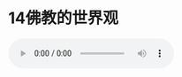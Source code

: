 
# 14佛教的世界观

<audio controls src="https://s3.ap-northeast-1.wasabisys.com/hdcx/jmy/%e6%85%a7%e7%81%af%e7%a6%85%e4%bf%ae%e8%af%be/%e6%85%a7%e7%81%af%e7%a6%85%e4%bf%ae%e8%af%be%e7%ac%ac%e4%ba%8c%e5%86%8c/15%20%e4%bd%9b%e6%95%99%e7%9a%84%e4%b8%96%e7%95%8c%e8%a7%82(2004).mp3" />

import TOCInline from '@theme/TOCInline';

<details>
<summary>目录</summary>
<TOCInline toc={toc} maxHeadingLevel='6' />
</details>



## 一、学习佛教世界观的重要性

为什么要讲佛教的世界观呢？因为，虽然佛教的世界观是一门普通的常识，但对佛教徒或研究佛教的人来说，却是相当重要的。

有些人认为，因为佛教讲空性，所以就没有什么世界观或人生观等概念；也有人认为，佛教只不过就是烧香磕头，劝人向善而已。这两种观点都是片面的，其实佛教并非如此简单。虽然佛教是讲空性，但并不是说万物皆不存在；烧香磕头也不能代表佛教，更不能阐明佛教教义；还有，劝人向善的确是佛教所宣扬的，但却并不是佛教独一无二的特点，例如：传统儒家的“己所不欲，勿施于人”等教导，也同样是在劝人向善。由此可见，上述这些观点，都是因为对佛教的一知半解所造成的。为了让更多的人弄清这一点，所以有必要就此问题进行一些研讨。

要讨论这个题目的另一个原因，是因为佛教经典对宇宙构成的描述，与现代自然科学所发现的结果，从表面上看似乎有部分冲突。一些不懂佛教教义的人，就因此而认为佛教不科学，并连带地将佛教的一些修法与见解，也认定为是不准确、不合理的。之所以有这样的看法，主要是由于没有系统地学过佛教，因此也就无法透彻地了解佛教的真正见解。

在西方历史上，曾出现过多次宗教与科学之间的争论。每当此时，自然科学往往能提出强有力的、具说服力的证据，来驳斥宗教的部分理论；然而，不但现代科学无法推翻或证明西方宗教所阐述的造物主，就连这些宗教本身，也不能令人信服地说明这一点。如此一来，有些人就以点代面，想当然地依此类推，对所有宗教、所有教派，以及所有的修法和见解，都抱持同样的观感，认为它们都是迷信、愚昧、消极、落后的代名词，佛教当然也难逃此劫。为了澄清这些误会，为了消除这些成见，就理当以研学佛教世界观作为切入点。

因此，虽然佛教特有的教义包括缘起性空、大空性、大光明、生起次第、圆满次第等一系列的见解和修法，但此处暂时不讲这些，而只就佛教的世界观进行一些必要的讨论。

这个题目如果深入地讲，就必须要对宇宙形成理论作广泛的研究，其复杂性可想而知，所以今天只是浅谈而已，希望能以此提供给诸位一些思维的线索。

## 二、佛教的微观世界观

要完整地叙述佛教的世界观，就要从微观世界与宏观世界两个层面来讲。

首先讲微观世界：佛教的很多基本教派在对微观世界的观点上，都存在着许多分歧，其缘由可上溯到近三千年以前，佛在转法轮时，曾有意地宣讲了不同的教言，人们根据各自所听到的法语，从而创立了不同的教派。基本教派有四：一切有部、经部、唯识宗与中观派。（如果将密宗单独分开，则就是第五派了，但此处暂时不讲密宗的见解。）如从大小乘的角度来分，则一切有部和经部属于小乘，唯识宗和中观派属于大乘。四大基本教派的见解像楼梯一样，分成四种不同层次，一层高过一层。

之所以有这样不同的层次，是因为佛考虑到众生的承受能力不同。如果一开始传法就讲中观或密宗，闻法者会难以接受，并因此退失信心，从而不能进入解脱道。如果这一世不能走解脱的路，下一世能否再有这样的机会就很难说了。为了给众生培植相应的善根，为了适应不同众生的根基，佛才会以不同教言的方便来因材施教。也可以说，是因为众生需要不同的引导，才会有这些教派的创立。这一切，都是度化众生的善巧方便，而并不是佛教论师或高僧大德们彼此之间的观点存在着分歧或者矛盾所导致的。

下面分别就四大基本教派的观点一一进行介绍：

### （一）一切有部的观点

一切有部认为：外界的山河大地、房舍以及肉身等所有的粗大物质，都是由微尘所组成的。佛经中所谓的微尘，就如同科学目前所发现的基本粒子--质子、中子、光子、介子、超子等等一样，是构成物质的极小单位。他们认为，所有粗大的物质，都是由细小的微尘所组成的。虽然《具舍论》中对非常细微的、最小的物质结构体，安立了许多不同的名词：极微、微尘、铁尘、水尘、兔毛尘、羊毛尘、象毛尘、日光尘等等，但我们暂时知道是“微尘”就足够了。微尘又是由最细小的极微尘组成，这个极微尘已经细小到不能再被分割，或说已经分到不能再分的地步，所以叫做无方分极微尘。这种极微尘是实有的，它是物质构成的基本元素，所有粗大的物质，则只不过是极微尘的产物而已。

也就是说，山河大地、人体、房舍等粗大的物质，都是由许多极微尘堆积而成的，除了极微尘以外，这些物质实际上都不存在。众多极微尘的累积，就会使人形成幻觉。所谓的幻觉，就是以为物质确有形状、颜色等等。然而，这些错觉中的山河大地、人体、房舍等却并不存在，只不过是一些没有形状、颜色的极微尘而已。

极微尘与极微尘之间，有空间相隔。这种极微尘之间的空隙，虽然从宏观世界的角度来看是很渺小的，但在微观世界里，它还是有相当大的距离。

一切有部同时认为：精神也可以被分割，但无法像物质那样由方向来分，而是经由时间来分。譬如一个人心中冒起了一刹那的念头，虽然这一刹那的念头在宏观世界里是非常短暂的，但从微观世界的角度来看，这一瞬间的念头也可以再分成许多前后的阶段，直至最后分到实有的无分刹那。

另外，一切有部还将时间、空间、速度、方向等法都抉择为实有。

由时间将精神分割到不能再分的无分刹那，与物质的最小单位极微尘相结合，这两个元素就构成了人，除此之外，我与众生都不成立。一切有部就是经由极微尘以及无分刹那来抉择人无我，再以此为理论基础，从而证达阿罗汉的果位。

### （二）经部的观点

经部关于微观世界的观点，基本上与一切有部相似。二者之间的差别，在于经部进一步将时间、空间、速度、方向等判定为非实有。

何谓空间？所谓空间，就是在一个范围内没有被任何物体所占据的位置，这种没有被占的位置，就是空间，除此以外，并没有空间的存在。如果有东西占据了某个位置，这个位置就没有空间了；当物体被移走后，腾出来的位置就是空间。由此可见，所谓的空间，实际上是假立的、不实在的。

再说时间，不论是一分钟或一小时，一个月或一年，都只不过是物质变化的过程而已，除此之外，并不存在所谓的时间。我们只能通过世上万物的变化来判定时间，譬如根据气候的变化过程，而建立起春夏秋冬的时间概念等等。这种物质变化的过程，我们称之为时间。

我们可以设想，如果太空中没有任何星球的话，我们能算定时间吗？不能。由此可知，时间只不过是以物质变化为基础，由人的意识而增上安立的法。

虽然现代物理学对时间也有不同说法，到底时间存不存在，它的本体究竟为何，都是学术界激烈讨论的课题之一，但经部的论师们却认为，时间只是人的一种概念而已，除了物质的变化以外，实际上并不存在独立的时间本质。

那么速度又是什么呢？只是物质运动的过程而已。除了物质以外，并没有速度可言。譬如，当某个物体在静止状态下，它是处于零的位置；在第一刹那，它进入第一个位置；在第二刹那，进入第二个位置......这样就形成了所谓的“速度”。由上可知，无论物体是在零的位置，还是正进入第一、第二、第三等位置时，都是除了物质自身的本性以外，不存在任何实质上的速度。

虽然从宏观而言，用我们的肉眼可以看到一个物体迁移的速度；但从微观的角度而言，它却不存在任何真正意义上的迁移。因为一个极微尘才刚产生，在还来不及迁移之际，就当即消失了。这个观点，与德国物理学家海森堡的“测不准原理”比较接近。

方向也是如此。譬如，我们如果以一个基点为中心，来指出东南西北的方向，这些所谓的方向也只是相对的，而不是绝对的。因为如果向东移动一段距离，重设一个基点的话，原来的东方就变成现在的西方了......类似的例子还有很多，故不一一陈述。

以上内容，为经部与一切有部的差异。

二者的共同点是，经部也同样认为粗大的物质并不独立存在，所谓的存在只是由许多的极微尘占据了空间而已。但极微尘为什么会聚集在某个空间而不分散呢？他们对此解释道，这是由于每一个微尘都可分成地、水、火、风四大的缘故。请大家注意，这里所说的地、水、火、风，并非我们平时所看到的地、水、火、风，而是指某种能力。

所谓“水”，是指将微尘聚集在一起，而不让它们分散的能力。由于每个微尘中都有水的成分，即彼此之间的吸引力，所以不会散开，但在经部的一些论著中，却将其归为风的力量。而在物理学中，则称其为“粒子之间的引力”；所谓“地”，不是指宏观世界里的地，而是指所有坚硬的物质，如骨头、金属等物质中的坚硬成分都属于地；除了四大之外，还有一种无形的力量，就是众生的共业，这是现代科学所无法证明的。

以上内容，是经部关于微观世界的观点。

早在公元前四世纪，西方的科学家们就提出过原子学说。他们认为，世界最基本的成分，是物质的最小碎片，这种碎片希腊文称为 atomos，即不可再分割的意思。原子的英文写法 atom，即来源于此。几千年来，人类一直认为原子是构成宇宙万物的最小单位，但事实证明，原子根本不是坚实而不可分的物质，而是极为微小的能源贮藏室。直至二十世纪初期，科学家们才对原子的结构有了新的了解，并开始探讨潜藏于原子中的巨大能量。在每一个原子的中心，是由质子(proton)和中子(neutron)组成的原子核，原子核周围有电子(electron)围绕旋转。

而夸克学说的提出，更使世人对微观世界的认识尺度分别缩小到原来的十亿分之一（相对于原子）和万分之一（相对于原子核）。但即使是夸克、轻子和传播子（即传递力的粒子）这些现代科学目前所发现的更为基本的粒子，其细微程度仍远远不及经部与一切有部所说的极微尘。

更重要的差别是，经部和一切有部通过对微尘的发现，从而抉择出人无我，并由此走向解脱；而物理学对基本粒子的研究结果，却不幸被用于现代武器的推陈出新方面。双方所走路线的不同，是显而易见的。

### （三）唯识宗的观点

唯识宗认为，如果不详细观察的话，外界的物质在表面上是存在的；要是深入地进行观察，则外界物质的实有性就无法成立。为何无法成立呢？因为，如果用最简单的分解方法来观察物质，就根本找不到物质终极的实有性，也就是说，根本就不存在任何基本粒子，表面上的存在只不过是一种幻觉而已。这也是佛教独有的论点之一，其他学说都还没有达到这个境界。

在唯识宗的微观世界里，没有真正的物质存在，所有的物质经过观察后，都是内心的现象。这种观点的某些部分，有点像贝克莱的“经验论”，但二者的差异之处也很多。然而，我们不能因为它们有一点像，便认定唯识宗就是唯心论。这好比牛羊头上都有角，却不能因此而认为牛就是羊，羊就是牛一样。既然所有的教派都是人创立的，其间必定会有某些共同点，但细微的共同点不足以认定此即彼，彼即此。

总之，唯识宗的微观世界，是一个非常内在的精神世界，外在的物质世界对他们而言并不存在。

### （四）中观派的观点

中观派有两种观点，其中最究竟的见解就是空性。从空性的角度来说，已经不存在所谓的微观或宏观世界，一切都是空性。但中观也讲世俗谛，所谓世俗谛，就是从眼耳鼻舌等感官所得出的结论。

从世俗谛的角度来说，中观也有两种：一种是与唯识宗类似，即认为不存在物质的微观世界；但大部分的中观世俗谛见解，也可以称之为世间观。所谓世间观是指：在正常情况下，如果以眼耳鼻舌身能够感知到某种物质，就承认它的存在。譬如，如果能看到或听到某种事物，就承认这个事物的存在。

佛曾说过：“世间人会与我争论，但我不与世间人争论。世间人认为存在的，我也承认是存在；世间人认为不存在的，我也承认是不存在。”这句话的意思就是：从世俗的角度来看，外在的山河大地等不可能不存在，肯定是存在的，只不过这是世俗人的见解，是眼耳鼻舌所得出的结论。这就是世间观，很多中观世俗谛的境界就是如此。

在世间观的世俗谛境界中，也存在着物质的微观世界。这种见解与经部的观点十分相似：外界粗大的物质是由许多极微尘构成的，很多极微尘堆积成不同的形状，并由人替这些不同的形状取了不同的名字，如房子、车子等等，而实际上它们只是一堆堆的微尘而已。

总结四个基本教派的论点如下：由于唯识宗认为没有物质的微观世界，所以就暂且不谈；其他三派大部分的见解，都承认物质的微观世界。

中观派则是将一切有部与经部认为不可再分割的无方分极微尘分解尽了，什么都不存在--虚空一片，物质的本体越往深处寻找就越找不到，最终达到无中无边的空性境界。就像万里无云的晴朗天空，没有天地万物、喜乐悲苦，这就是中观的空性。

小乘的微观世界观，与早期自然哲学的原子论，或经典物理在物质结构上的发现，是有一点点相似的。但是中观派和唯识派遮破了这种论点，而认为：根本就没有任何基本粒子的存在。但目前科学领域的研究结果却尚未达到这种境界，量子力学虽说比较接近，但也只是接近而已。

我曾与几位数学家，以及权威的量子物理学家探讨过这个问题，他们都认为物质最终是不可能变成虚空的，即便质量可以转变成能量，但能量却不可能消失。目前科学的观点仅止于此，但从佛教的角度来看，这还不够深。

这几年我看了一些物理学方面的书，并多次向物理学专家请教，也学到了一些东西，但对我来说却是了无新意，因为其中的许多观点与佛教是一致的，而且在经书中都已讲得非常透彻。只是他们的结论是靠仪器实验出来的，而我们的结论则是由推理或前辈的证悟而来，差别仅此而已。不论是爱因斯坦的相对论，或是玻尔等人的量子力学，我都不觉得特别新鲜，反倒认为这些理论还未达至巅峰，有必要继续发展。

综上所述，中观的微观世界观，其境界已经超越了最先进的物理学说。至于密宗，则更有着非常奥妙的、准确的、实用的微观世界的观点，但现在还不必急着讲，此处只讲显宗的观点。

仅就微观世界的论点而言，纵观全世界所有的学说，不论是宗教的、科学的还是哲学的，没有一个能比佛经讲得更为透彻。我们可以肯定地说，佛教的微观世界观，已经远远超越了所有目前已知的其他学说。如果量子力学能不断发展进步，也有可能达到佛教微观世界的部分境界，但即便经过成千上万年的发展，它也不会超越佛教的究竟境界。

无数的事例可以证明，世间的科学理论永远无法抵达究竟，终将被新的观点所替代。我们都知道，虽然经典物理学家也曾宣布：物理学的研究成果已经达到了顶峰！但随着爱因斯坦等人的相继出现，经典物理学的观点就陷入了尴尬的境地，而不得不被推翻。

佛教中观的微观世界的境界却不是这样，在这种境界中，物质世界已经被分解到虚空的状态，所以没有再超越它的可能。

有些人因为不了解佛教的推断方式，所以不能接受上述观点，不接受也无妨，这是个人的问题，能否接受通常要看个人的理解程度。诸位也许对量子力学的观点比较精通，但对佛经中的观点却不一定能了解得十分透彻，所以自然会有这样那样的看法，但无论如何，绝不是因为我是佛教徒才如此自卖自夸，如果单纯因为我们是佛教徒才这样说，那就是片面的看法，是站不住脚的。假如无根无据地夸大其词，也就毫无意义；如果所讲的观点有根据、合逻辑，则在任何情况下都经得起考验。 总之，佛教教理的无懈可击，是不可否认的事实，我们只需拿几本其他宗教或者学科的书与佛经比较一下，就可以一见分晓。

言归正传，佛教的微观世界观为何要如此抉择物质呢？其宗旨，是要借此打破我们对人、对事、对钱财名利等世间万法的执着。至于其他学说，则有着与佛教截然不同的目的。

## 三、佛教的宏观世界观

世人对佛教的最大误解，主要是在宏观世界的问题上。譬如：有人认为，《具舍论》中没有说地球是圆球形；《时轮金刚》也没有提到这个世界是圆形的；佛经中对须弥山、月亮、太阳以及四大部洲等等的描述，与科学家们从月球上或太空中所看到的情形也是大相径庭；还有，佛经所说的太阳围绕四大洲的观点，也与现代科学所发现的事实恰恰相反；另外，经书中在描绘月球的时候，提及了月球上的天人以及天人的宫殿等等。但大家都知道，一九六九年的七月二十日下午，阿波罗十一号正式在月球上登陆。三位太空人在月球上进行了长达二十一小时的探测，却没有发现任何的天人或宫殿......这些事实是无法回避的，因为这在佛经中叫做现量，就是能清清楚楚地见到。

难道是佛的错误吗？为什么会有这样的矛盾呢？是不是现代科学发达以后，就出现了新的世界观，所以我们才要去寻找答案？这一切，就是今天要讲的主题。

其实，释迦牟尼佛住世时，就早已回答了这个问题。我们都知道，现代科学的历史只有三百多年，二千多年前结集的佛经，虽然不可能存在与现代科学研究成果相抵触的问题，但在当时的佛经中，就有了自己的问题和答案。当时的佛教学者，便已经就佛经与佛经之间对宇宙构成，以及我们所生存的这个世界的不同描述提出过疑问。譬如《具舍论》与《时轮金刚》对宇宙构成的描述就有非常大的出入，关于日食和月食的说法也有很多种，以至于后来的佛教学者对此产生了诸多疑问：难道是有两个世界？还是一个世界有几种不同的描述？于是乎学者们就到佛经中去寻找答案，结果他们找到了。那么，佛经中对这些差异是如何解释的呢？下面我们分别进行讲解：

第一、关于对宇宙不同描述的解释，有以下的几种：

1、在《时轮金刚》的一个大疏里将此问题讲得非常清楚。这个《时轮金刚大疏》，是以前的香巴拉人写的，距今有二千一百八十一年的历史。后来西藏人也写了很多这方面的书，距今也有七、八百年左右，所以，这些都不可能是为了应付登陆月球或物理学的发展，才被动地来思考该如何进行解释的。

针对《具舍论》与《时轮金刚》对宇宙结构描述之间的巨大差异，《大疏》以恰如其分的理由向我们一语道破：问题的关键，在于佛陀传法的内容不是根据自己的证悟境界，而是取决于听众的接受能力。其主要考量，是看对方能否受益。

如果能利益众生，就算所讲的与事实不尽相符，佛也会暂时先这样讲，然后再慢慢地引导；如对众生有害，就算事实的确如此，佛也不会如实告知。听众能承受到什么程度，唯有佛才知道。因为佛有他心通，所以十分清楚地知道，在当时的社会环境及文化背景下，只有这么讲才能让听众接受，从而利益那些众生。由此可知，佛之所以说大地是平面的，中间有须弥山等等，都是度化众生的一种权巧方便。

不仅《大疏》之类的论著这样进行解释，包括佛陀自己也作过类似的解答。比如，针对释迦牟尼佛在不同场合谈及当初自己是如何发菩提心，如何走上解脱道前后说法之间的偏差，一位弟子就曾问道：为何从前您说是在某尊佛前发心，现在又说在另一尊佛前发的心呢？佛陀对此回答道：我传法的内容是随众生的根基而定，针对以前那些人，就要那么讲，他们才能接受；对于后来的这些人，只有这样讲，才能对他们有益。唯一的衡量标准，就是众生的利益。由此可见，佛陀传法的内容，是随众生的根基而变的。

这是否意味着佛永远都不讲真理，只随众生根基而说呢？也不是。这只能说明：因为众生的根基千差万别，所以进入佛门的途径也是各不相同的。在经由不同方法逐步将各类众生引导入门之后，最终的解脱道还是只有一条。

佛经中对同一事物或现象之所以有多种不同的描述，其原因就在于此。至于佛经的描述与现代科学发现之间的差异，想必也就不难理解了。

2、无论是《具舍论》或《时轮金刚》，其中对宇宙结构所作的描述，从空性的角度来说，都是众生的幻觉，都不可能实有存在；但从世俗谛或众生的角度来看，两者的描述都有可能。也就是说，在某些人的境界中，宇宙的结构正如《具舍论》所言；而在另一些人的境界中，宇宙的结构又如《时轮金刚》中所说的一样。因此，针对不同业感的众生，佛的开示也不只一种。

另外，《时轮金刚大疏》中还提到：在一个五肘深五肘宽的岩洞里，可以容纳转轮王与他的四部大军。也即是说，从一个普通人的角度而言，这只是一个小小的山洞；但对另一个众生而言，则可以容纳转轮王以及他所率领的千军万马。

《大疏》中又说道：令人类垂涎三尺的一桌丰盛美食，在饿鬼众生的境界中却根本不存在；对于造作过杀生等严重罪业的地狱众生而言，在如同针尖般大小的微尘上，也会出现险恶峻峭的高山。

对于这些看似矛盾重重的描述，该如何解释呢？其主要原因，就在于不同众生会有不同的认知或者“业感”，因为这些景象都不是外在的，而是一种内在的缘起。这好比密勒日巴尊者钻到牛角中去，牛角没有变大，密勒日巴也没有缩小一样，但这却是谁也抹杀不了的事实。

依照佛陀所讲的观点，不同的众生看同一个星球，各自会看到不同的形状，因为内在缘起的差别会影响到外在的缘起。佛教所讲的这些奇妙现象，蕴含着现代科学与哲学以前从未接触过，将来也不可能彻底知晓的真理。

当修行不足的时候，外在的诱惑会变得强大有力，从而使内在的能力无法与之抗衡；当修行达到一定程度，而使内心获得自在之后，内在的能力就能随意改变外在的状况。现代科学无法解释这一点，即使爱因斯坦提出了相对论，但从佛教的角度来看，其深度和广度却远远不够。

虽然佛陀将这个世界描述成很多不同的形状，但并非意味着这个世界同时存在这么多不同的形状，而是表明一个世界在不同众生的眼里，会显现出不同的面貌，其原因就在于内在因缘的不同，只有佛才能知道个中奥妙。佛经中对这个世界的各种描述就是由此而来的。

也许有人会提出疑问：为什么没有一部佛经中的描述，符合现代科学所发现的世界“真相”呢？

因为，在当时人的概念中，大地就是平面的，太阳围绕着大地而转。虽然从现代人的角度而言，这些观念是错误的，但在这些相对来说不是很关键的问题上，佛陀都不会与世人争论。不论地球是圆的还是平的，对希求解脱的人来说并不重要，对修行也不会有丝毫影响。因为这些都是小问题，佛也就无需与世人争辩，但在重要的关键问题上，佛却非常认真，力图要推翻世人的错误观点。譬如，我们始终认为有一个“我”的存在，对此，佛就不遗余力地加以破斥。佛的说法原则，是抓根不抓枝。

佛陀传法先后只持续了四十多年的时间，宣讲《具舍论》与《时轮金刚》中间相隔的年头也只有三十多年，在这短短的时间内，以佛陀浩瀚如海般的智慧，怎么可能讲到后面就忘了前面是如何讲的，然后又重新再讲一个不同的观点呢？即使普通人在说话时，也会注意到前后的一贯性，不可能前后颠倒，信口开河。所以，佛陀如此传法，是有世人无法测度之密意的。

实际上，不要说我们生存的这个小小的世界，就算是太阳系、银河系，乃至整个宇宙所有成员的一切运动，佛也了解得一清二楚。关于这一点，我们只需将《时轮金刚》天文学与现代天文学的某些数据作一比较，就可以真相大白，譬如：

 古今天文学比较 | 现代天文学 | 《时轮金刚》天文学
------|------|--------
 主要天文数据 | （单位：天） | （单位：天）
 地球公转轨道周期 | 365 | 365
 月球轨道周期 | 27.3217 | 27.395343
 火星轨道周期 | 686.980 | 687
 水星轨道周期 | 87.968 | 87.97
 土星轨道周期 | 10759.2 | 10766
 金星轨道周期 | 224.701 | 224.7
 木星轨道周期 | 4332.6 | 4332
 黄白道交点周期 | 6793.460 | 6792.99

**注：两个天文学的小数进位取值不一定相同。**

其中黄道和白道的两个交点，在《时轮金刚》天文学中取名为罗睺罗的头和尾，罗睺罗是传说中的动物，因此有些人就误解了佛教的天文学，以为这只不过是一些神话传说而已。但从上面的数字可见，除了土星的周期以外，其他结果与现代天文学的计算结果有着惊人的相似。

我们都知道，为了研究月球等天体的运动，几个世纪以来，许多天文学家耗尽了毕生的精力；但是，没有借助于任何精密仪器，仅凭着超人的智慧，佛陀便早已用精确度极高的数据，十分准确地描述了月球在其轨道上运动的平均速度和近地点与远地点的速度，以及其他星球的顺行、留、逆行\[1\]等运动的情况。

具有如此智慧的佛陀，又怎么可能毫无意义地说出先后矛盾的话来呢？绝不可能！

3、佛经对宇宙结构的描述众说纷纭的另一个原因，是因为如果经书中只有一种描述，大家就会从此认定宇宙只是这个样子，世界肯定就是这样，继而使其成为固定不变的一种执着。正因为佛经中有各种各样的描述，孰是孰非很难确定，世人就不会固守一见，从而最终了解到：原来外境是随着众生的因缘而变的。

所以，要了解佛教或是想研究佛经，就必须饱览佛教经论。无论是要支持或是批评佛教，就算没有读遍所有的经论，至少也要掌握其中的关键。如果只是翻过几本经书，就想对佛教妄加评论，是非常草率的做法，谁也没有资格这么做。在仅知皮毛的情况下，任何评语都是盲目的、无知的。这就像要评价基督教的观点，首先就必须熟读圣经，假设除了知道耶稣这个人以外，对基督教的其他教义都一窍不通，又如何去加以评论呢？

上述观点除了在《时轮金刚》中提过以外，在一千多年前的学者所着的《般若波罗密多释》中也宣说过同样的道理。

第二、佛经中曾讲道：月球上有天人和天人的宫殿。可是当宇航员登上月球时，却只能失望地看到一个毫无生机的星球。

如果要问其中谁对谁错，应该是双方都没错。我们在承认科学发现的同时，也要记住佛曾亲口所说的话：“世间人与我争论，我不与世间人争论；世间人认为存在的，我也承认是存在；世间人认为不存在的，我也承认是不存在。”所以，佛教的包容性很大。不仅是现代的，就是千百万年以后的科学新发现，佛教都可以包容。

佛所说的“世间人”，并不是指任何一个人的胡思乱想，而是指在正常情况下，以人的眼耳鼻舌等感官所得出的结论。如果我们看到此屋中没有骆驼和大象，佛也会认定是没有；如果我们看到此屋中有很多人，佛也会承认有很多人。当佛站在我们世间人的立场来看问题时，由于这些是我们眼睛所得到的结论，佛就会予以承认。

同理，虽然现代科学是依靠各种仪器来作实验，下定论，但仪器最终还是要靠人的眼睛来观察。说穿了，实验都是人作出来的，而人靠的就是眼耳鼻舌身。这些感官在正常情况下所得到的结论，佛永远都不会否定。只要是经过无可非议的实验所得到的结论或新生的事物，佛教都会接纳。只要是佛教徒，都应该知道这一点。从这个意义上讲，佛教的宏观世界观有着无限发展的空间，这是非常重要的。

既然我们不否认现代科学对宇宙的准确认知，那么佛陀为什么要在荒凉寂寥的月球上描绘出美丽的天人和华丽的宫殿呢？

其实，佛并没有说月球上存在着以普通人类的肉眼可以看到的天人和宫殿，并不是说在月球上存在着人类的城市，而是说有天人的城市。如果佛说有人类的城市在月球上，人们就应该能看到；如果月球上只有天人的城市，则人类就不一定能看到。

佛曾说过，两种不同道的众生在看同一个东西时，会得到两种不同的结论。人只能看到人的世界，而看不到天人的世界。就像人的肉眼只能看到粗大的物质，而看不到无线电波等更细微的物质形态，但却不能说因为我们看不见，无线电波就不存在。同样，天人的世界也不是我们所能看到的。

这种说法合乎逻辑吗？其逻辑性非常强！两种完全不同道的众生，其器官的构造与阿赖耶识中的种子都截然不同，当他们同时看一个东西时，看到的会是两种不同的结果。如同有些鱼类和人类的感受不同一样，天人和人类之间的差别就更大，他们在观察同一外境时，所得出的结果就更不相同。由于天人比人类高一个生命档次，所以天人可以看到人的世界，而人却不能看到天人的世界。总而言之，问题的答案应该是，因为佛并没有说月球上有人可以看到的城市，所以佛的说法没有错。

这不是新的答案，而是几千年前就有的答案，也是非常精妙的回答。如何能证明这一点呢？佛经中讲过：以前有一种老鼠，专门住在火坑中，以火为食却毫发无损；过去还有一种衣服，穿脏了不能用水洗，而是要扔到火里，以熊熊烈火来清除衣服上的污垢，却不会烧坏衣服，因为这种衣服的原料是石材。在中国的史籍中，也有这样的记载。

因为那种老鼠的身体构造与我们不同，就像用石材做的衣服与用普通布料做的衣服不同，所以能够承受烈火的高温一样，老鼠对火的感觉也与我们人类完全不一样，因此就可以生活在火里。虽然现在没有再听说有此类动物，可能是已经绝种了，但很多人都知道，在海底的火山口附近，即使水温高达摄氏二百度，却仍然有一些鱼类常年生活于其间，完全不受高温的影响。如果是人类或其他鱼类，则绝对无法在这种环境中生存。

从以上这些例子可以得出一个结论，不是所有众生对冷热疼痛的感受都一样。既然感觉可以如此不同，那么眼睛所看到的现象不尽相同也是合情合理的。类似的逻辑还有很多，此处无需赘述。

如果从这个角度来推理的话，就根本没有理由执持一般人所谓“眼见为凭”的正确性。难道在整个宇宙中，唯有人眼所见才算是真理吗？并非如此！我们不能排除有比我们看得更清楚、更透彻的生命存在，而且也不能排除他们在看我们所了知的太阳系之时，会看到一个跟我们所见的世界完全不同的世界。

我们对外在冷热疼痛等等的感觉，其实也是一种内在的特殊因缘反映在表面上而已。而人类正常的感官反应，也只是相对地准确，而不是绝对真理。人类的许多传统观念已经被量子力学推翻，而量子力学无法推翻的观念，却早已被佛理所推翻了。因此，我们没有理由固守己见地坚持：只有我们所看见的才是唯一的真理！

对佛教修行人来说，这是很容易接受的。譬如：密勒日巴尊者能自在地穿越悬崖，或双盘坐在空中；有些成就者的脚踩在石头上，就像是踩在泥地上一样，立刻可以现出脚印；又有些瑜伽士能够穿越墙壁等等。这些不可否认的事实，便足以颠覆传统的旧观念。

现代人很傲慢，总喜欢将自己没看到或想不通的归结为不存在。没有看到是事实，但这却不能说明不存在。譬如，在三百多年前，还没有量子力学理论的出现，可它当时是不是绝对不存在呢？当然不是，只是未被人发现而已。同样，有关月球的问题，也要从这个角度来分析。

必须强调的一点是，并不是在人类登陆月球，并发现它是个不毛之地之后，我们才开始去寻找问题的答案，而是由于佛学家们考虑得非常周到，所以二千多年前的佛教典籍中，就已经有了答案。

总结以上各点可知，佛教的微观世界境界不仅超越了早期的自然哲学原子论，也超越了现代量子力学的论点；而佛教在宏观世界领域中，已经令人心悦诚服地分析出：宇宙构成的许多类型，是由于众生内在因缘的不同所致。反观科学和其他学说，他们只是一成不变地死认一个我们熟知的圆形地球，月球则是死寂一片，从没有推测过一个地球或月球同时有不同现象存在的可能性。仅从这一点而言，我们也无法否认佛教宏观世界观的先进性与包容性远胜于现有的其他学说。

总而言之，作为一种学说，或是像佛教这样极具逻辑性的宗教，其所有的观点都必须有根据、合逻辑。在佛教的世界观中，微观世界与现代的物理学既有相同点，也有超越其上的地方；而宏观世界与现代科学的相同点，大家可参阅《大方广佛华严经》的第九品。在第九品中讲道：太空中漫布着许许多多的世界，其数量是无边无际的。这不仅与现代科学的发现一致，更远远超越了日心说和地心说；至于宏观世界与科学的不同点，则是佛陀为了令众生入道的一种权巧方便；还有许多佛教特有的、超胜于科学的观点，则是现代科学根本无法解释的。

在西方，时常有媒体或科学工作者到寺庙或佛学院去探讨这类问题，可是我们这里目前还没有，除了一些人在看过《具舍论》后，有时会私下进行讨论之外，几乎没有其他交换意见的机会。但自然科学的观点现在连小学生都知道，当佛经中所讲的与其发生冲突时，大家就会产生怀疑。有些人打骨子里就轻视佛经，认为里面的全部内容都是不科学的。

针对这些现状，就有必要向大家介绍佛教的世界观，这需要从微观和宏观两方面着手：微观世界观包括相同的和超越的部分；宏观世界观则包括相同的、表面上不同的以及超越的部分。一旦建立起这些框架与思路，讲起来就比较容易被了解。凡是稍有智慧与思维能力的人，都不太会排斥佛教的理论及行为，而佛教也永远无惧于智者的观察。

由于不了解这些论点，就会产生诸多误解。

以前，我们比较了解的是东方文化，所以只认为大乘佛法是整个东方文明中最辩证、最透彻、最顶峰的思想。后来逐渐看到了西方哲学和科学理论，才深深地体会到，佛法不仅是东方文化的顶峰，而且也是全人类所有文化中最伟大、最顶峰的思想。

仅仅从世间的角度来说，佛法所强调的自由、和平、平等、民主、真诚、环保、素食、卫生、节约等理念，也是真正的跨世纪思想。因此，我个人认为，无论是对任何人来说，没有机会读佛书都是人生最大的遗憾！

在这个充满着冷嘲热讽的世界里，深广理性的智慧从古至今就容易被世人所忽视，但我们深信，佛陀的智慧和慈悲，定能为人类社会带来新的希望！

:::info 注释
\[1\] 顺行、留、逆行：都是指行星的视运动，即我们在地球上所看到的行星运动；顺行是指自西向东运动；逆行是指自东向西运动；留是指行星与恒星的相对位置基本不变。这三种视运动是地球和行星两者的公转运动合成后，在天球上的反映。
:::
